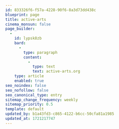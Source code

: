 ```yaml
---
id: 833326f6-f57a-4228-90f6-8a3d73dd438c
blueprint: page
title: active-arts
cinema_monsun: false
page_builder:
  -
    id: lypsk8zb
    bard:
      -
        type: paragraph
        content:
          -
            type: text
            text: active-arts.org
    type: article
    enabled: true
seo_noindex: false
seo_nofollow: false
seo_canonical_type: entry
sitemap_change_frequency: weekly
sitemap_priority: 0.5
template: default
updated_by: b1a43fd3-c865-4122-b6cc-50cfa81a1985
updated_at: 1721217747
---
```

